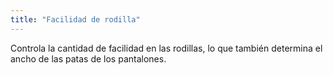 ```yaml
---
title: "Facilidad de rodilla"
---
```


Controla la cantidad de facilidad en las rodillas, lo que también determina el ancho de las patas de los pantalones.




